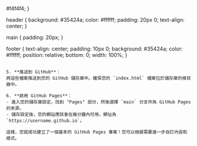 #f4f4f4;
   }

   header {
       background: #35424a;
       color: #ffffff;
       padding: 20px 0;
       text-align: center;
   }

   main {
       padding: 20px;
   }

   footer {
       text-align: center;
       padding: 10px 0;
       background: #35424a;
       color: #ffffff;
       position: relative;
       bottom: 0;
       width: 100%;
   }
   ```

5. **推送到 GitHub**：
   將這些檔案推送到您的 GitHub 儲存庫中。確保您的 `index.html` 檔案位於儲存庫的根目錄中。

6. **啟用 GitHub Pages**：
   - 進入您的儲存庫設定，找到 "Pages" 部分，然後選擇 `main` 分支作為 GitHub Pages 的來源。
   - 儲存設定後，您的網站應該會在幾分鐘內可用，網址為 `https://username.github.io`。

這樣，您就成功建立了一個基本的 GitHub Pages 專案！您可以根據需要進一步自訂內容和樣式。